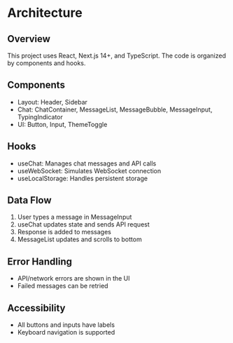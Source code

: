 # Architecture

## Overview

This project uses React, Next.js 14+, and TypeScript. The code is organized by components and hooks.

## Components

- Layout: Header, Sidebar
- Chat: ChatContainer, MessageList, MessageBubble, MessageInput, TypingIndicator
- UI: Button, Input, ThemeToggle

## Hooks

- useChat: Manages chat messages and API calls
- useWebSocket: Simulates WebSocket connection
- useLocalStorage: Handles persistent storage

## Data Flow

1. User types a message in MessageInput
2. useChat updates state and sends API request
3. Response is added to messages
4. MessageList updates and scrolls to bottom

## Error Handling

- API/network errors are shown in the UI
- Failed messages can be retried

## Accessibility

- All buttons and inputs have labels
- Keyboard navigation is supported
